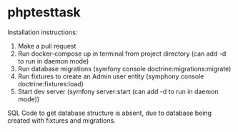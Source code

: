 # phptesttask
Installation instructions:
1) Make a pull request
2) Run docker-compose up in terminal from project directory (can add -d to run in daemon mode)
3) Run database migrations (symfony console doctrine:migrations:migrate)
4) Run fixtures to create an Admin user entity (symphony console doctrine:fixtures:load)
5) Start dev server (symfony server:start (can add -d to run in daemon mode))

SQL Code to get database structure is absent, due to database being created with fixtures and migrations.

